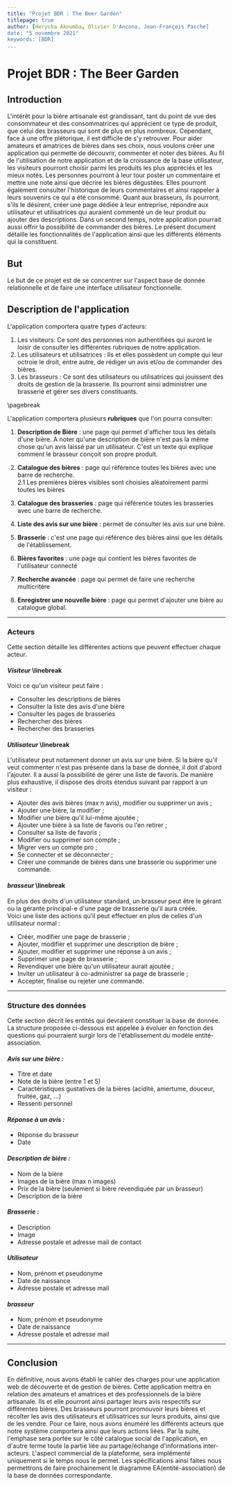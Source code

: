 ```yaml
---
title: "Projet BDR : The Beer Garden"
titlepage: true
author: [Herycka Akoumba, Olivier D'Ancona, Jean-François Pasche]
date: "5 novembre 2021"
keywords: [BDR]
...
```


# Projet BDR : The Beer Garden

## Introduction

L'intérêt pour la bière artisanale est grandissant, tant du point de vue des consommateur et des consommatrices qui apprécient ce type de produit, que celui des brasseurs qui sont de plus en plus nombreux. Cependant, face à une offre plétorique, il est difficile de s'y retrouver. Pour aider amateurs et amatrices de bières dans ses choix, nous voulons créer une application qui permette de découvrir, commenter et noter des bières. Au fil de l'utilisation de notre application et de la croissance de la base utilisateur, les visiteurs pourront choisir parmi les produits les plus appréciés et les mieux notés. Les personnes pourront à leur tour poster un commentaire et mettre une note ainsi que décrire les bières dégustées. Elles pourront également consulter l'historique de leurs commentaires et ainsi rappeler à leurs souvenirs ce qui a été consommé. Quant aux brasseurs, ils pourront, s'ils le désirent, créer une page dédiée à leur entreprise, répondre aux utilisateur et utilisatrices qui auraient commenté un de leur produit ou ajouter des descriptions. Dans un second temps, notre application pourrait aussi offrir la possibilité de commander des bières. Le présent document détaille les fonctionnalités de l'application ainsi que les différents éléments qui la constituent.

## But

Le but de ce projet est de se concentrer sur l'aspect base de donnée relationnelle et de faire une interface utilisateur fonctionnelle.

## Description de l'application

L'application comportera quatre types d'acteurs:

1. Les visiteurs: Ce sont des personnes non authentifiées qui auront le loisir de consulter les différentes rubriques de notre application.
2. Les utilisateurs et utilisatrices : Ils et elles possèdent un compte qui leur octroie le droit, entre autre, de rédiger un avis et/ou de commander des bières.
3. Les brasseurs : Ce sont des utilisateurs ou utilisatrices qui jouissent des droits de gestion de la brasserie. Ils pourront ainsi administrer une brasserie et gérer ses divers constituants.

\pagebreak

L'application comportera plusieurs **rubriques** que l'on pourra consulter:

1. **Description de Bière** : une page qui permet d'afficher tous les détails d'une bière. A noter qu'une description de bière n'est pas la même chose qu'un avis laissé par un utilisateur. C'est un texte qui explique comment le brasseur conçoit son propre produit.

2. **Catalogue des bières** : page qui référence toutes les bières avec une barre de recherche.  
2.1 Les premières bières visibles sont choisies aléatoirement parmi toutes les bières

3. **Catalogue des brasseries** : page qui référence toutes les brasseries avec une barre de recherche.

4. **Liste des avis sur une bière** : permet de consulter les avis sur une bière.

5. **Brasserie** : c'est une page qui référence des bières ainsi que les détails de l'établissement.

6. **Bières favorites** : une page qui contient les bières favorites de l'utilisateur connecté

7. **Recherche avancée** : page qui permet de faire une recherche multicritère

8. **Enregistrer une nouvelle bière** : page qui permet d'ajouter une bière au catalogue global.

***

### __Acteurs__

Cette section détaille les différentes actions que peuvent effectuer chaque acteur.

#### *Visiteur*  \linebreak

Voici ce qu'un visiteur peut faire :

- Consulter les descriptions de bières
- Consulter la liste des avis d'une bière
- Consulter les pages de brasseries
- Rechercher des bières
- Rechercher des brasseries

#### *Utilisateur*  \linebreak

L'utilisateur peut notamment donner un avis sur une bière. Si la bière qu'il veut commenter n'est pas présente dans la base de donnée, il doit d'abord l'ajouter. Il a aussi la possibilité de gérer une liste de favoris. De manière plus exhaustive, il dispose des droits étendus suivant par rapport à un visiteur :

- Ajouter des avis bières (max n avis), modifier ou supprimer un avis ;
- Ajouter une bière, la modifier ;
- Modifier une bière qu'il lui-même ajoutée ;
- Ajouter une bière à sa liste de favoris ou l'en retirer ;
- Consulter sa liste de favoris ;
- Modifier ou supprimer son compte ;
- Migrer vers un compte pro ;
- Se connecter et se déconnecter ;
- Créer une commande de bières dans une brasserie ou supprimer une commande.

#### *brasseur* \linebreak

En plus des droits d'un utilisateur standard, un brasseur peut être le gérant ou la gérante principal-e d'une page de brasserie qu'il aura créée.  
Voici une liste des actions qu'il peut effectuer en plus de celles d'un utilisateur normal :

- Créer, modifier une page de brasserie ;
- Ajouter, modifier et supprimer une description de bière ;
- Ajouter, modifier et supprimer une réponse à un avis ;
- Supprimer une page de brasserie ;
- Revendiquer une bière qu'un utilisateur aurait ajoutée ;
- Inviter un utilisateur à co-administrer sa page de brasserie ;
- Accepter, finalise ou rejeter une commande.

***


### Structure des données

Cette section décrit les entités qui devraient constituer la base de donnée. La structure proposée ci-dessous est appelée à évoluer en fonction des questions qui pourraient surgir lors de l'établissement du modèle entité-association.

#### *Avis sur une bière :*

- Titre et date
- Note de la bière (entre 1 et 5)
- Caractéristiques gustatives de la bières
     (acidité, amertume, douceur, fruitée, gaz, ...)
- Ressenti personnel

#### *Réponse à un avis :*

- Réponse du brasseur
- Date

#### *Description de bière :*

- Nom de la bière
- Images de la bière (max n images)
- Prix de la bière (seulement si bière revendiquée par un brasseur)
- Description de la bière

#### *Brasserie :*

- Description
- Image
- Adresse postale et adresse mail de contact


#### *Utilisateur*

- Nom, prénom et pseudonyme
- Date de naissance
- Adresse postale et adresse mail

#### *brasseur*

- Nom, prénom et pseudonyme
- Date de naissance
- Adresse postale et adresse mail

***

## Conclusion

En définitive, nous avons établi le cahier des charges pour une application web de découverte et de gestion de bières. Cette application mettra en relation des amateurs et amatrices et des professionnels de la bière artisanale. Ils et elle pourront ainsi partager leurs avis respectifs sur différentes bières. Des brasseurs pourront promouvoir leurs bières et récolter les avis des utilisateurs et utilisatrices sur leurs produits, ainsi que de les vendre. Pour ce faire, nous avons énuméré les différents acteurs que notre système comportera ainsi que leurs actions liées. Par la suite, l'emphase sera portée sur le côté catalogue social de l'application, en d'autre terme toute la partie liée au partage/échange d'informations inter-acteurs. L'aspect commercial de la plateforme, sera implémenté uniquement si le temps nous le permet. Les spécifications ainsi faites nous permettrons de faire prochainement le diagramme EA(entité-association) de la base de données correspondante.
